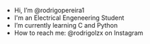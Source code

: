 - Hi, I’m @rodrigopereira1
- I'm an Electrical Engeneering Student
- I’m currently learning C and Python
- How to reach me: @rodrigolzx on Instagram

<!---
rodrigopereira1/rodrigopereira1 is a ✨ special ✨ repository because its `README.md` (this file) appears on your GitHub profile.
You can click the Preview link to take a look at your changes.
--->
